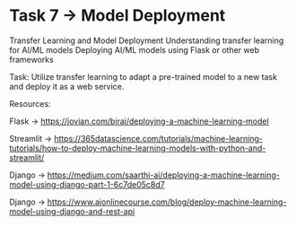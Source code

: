 # Task 7 -> Model Deployment

Transfer Learning and Model Deployment
Understanding transfer learning for AI/ML models
Deploying AI/ML models using Flask or other web frameworks

Task: Utilize transfer learning to adapt a pre-trained model to a new task and deploy it as a web service.


Resources:

Flask -> https://jovian.com/biraj/deploying-a-machine-learning-model

Streamlit -> https://365datascience.com/tutorials/machine-learning-tutorials/how-to-deploy-machine-learning-models-with-python-and-streamlit/

Django -> https://medium.com/saarthi-ai/deploying-a-machine-learning-model-using-django-part-1-6c7de05c8d7

Django -> https://www.aionlinecourse.com/blog/deploy-machine-learning-model-using-django-and-rest-api
